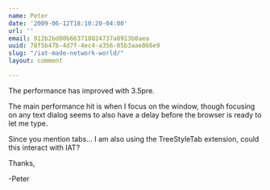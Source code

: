 ```yaml
---
name: Peter
date: '2009-06-12T18:10:20-04:00'
url: ''
email: 912b2bd00b663718024737a8913b8aea
uuid: 78f5b47b-4d7f-4ec4-a356-05b3aae866e9
slug: "/iat-made-network-world/"
layout: comment

---
```


The performance has improved with 3.5pre.

The main performance hit is when I focus on the window, though focusing on any text dialog seems to also have a delay before the browser is ready to let me type.

Since you mention tabs... I am also using the TreeStyleTab extension, could this interact with IAT?

Thanks,

-Peter
